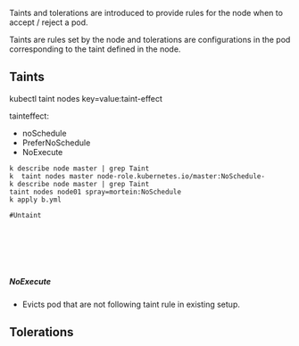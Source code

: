 
Taints and tolerations are introduced to provide rules for the node when to accept / reject a pod.

Taints are rules set by the node and tolerations are configurations in the pod corresponding to the taint defined in the node. 

## Taints

kubectl taint nodes <node-name> key=value:taint-effect

tainteffect:
- noSchedule
- PreferNoSchedule
- NoExecute

```shell script
k describe node master | grep Taint
k  taint nodes master node-role.kubernetes.io/master:NoSchedule-
k describe node master | grep Taint
taint nodes node01 spray=mortein:NoSchedule
k apply b.yml

#Untaint







```

##### NoExecute
- Evicts pod that are not following taint rule in existing setup. 






## Tolerations



